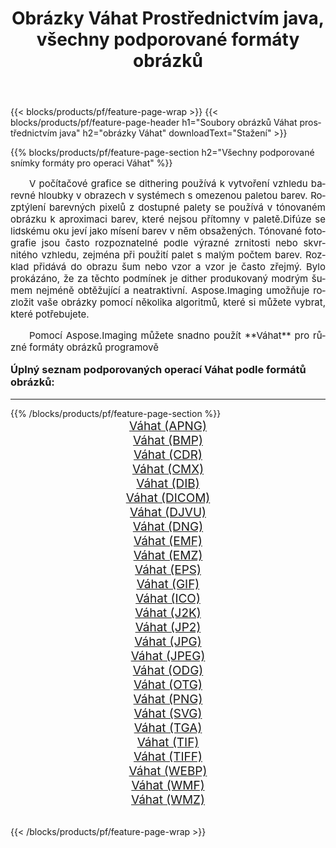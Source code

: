 ﻿---
title: Obrázky Váhat Prostřednictvím java, všechny podporované formáty obrázků 
weight: 3920
url: /cs/java/dither/ 
lang: cs
langdirlevel: 2
locales: zh-hans,ja,it,ru,de,es,fr,nl,id,lt,pl,pt,vi,tr,ko,zh-hant,ar,hi,th,sv,cs,uk,he
description: Pomocí Aspose.Imaging můžete snadno Váhat obrázky přes java
---

{{< blocks/products/pf/feature-page-wrap >}}
{{< blocks/products/pf/feature-page-header h1="Soubory obrázků Váhat prostřednictvím java" h2="obrázky Váhat" downloadText="Stažení" >}}


{{% blocks/products/pf/feature-page-section  h2="Všechny podporované snímky formáty pro operaci Váhat" %}}
<p align="justify" style="text-indent:2em;font-size:15px;">
V počítačové grafice se dithering používá k vytvoření vzhledu barevné hloubky v obrazech v systémech s omezenou paletou barev. Rozptýlení barevných pixelů z dostupné palety se používá v tónovaném obrázku k aproximaci barev, které nejsou přítomny v paletě.Difúze se lidskému oku jeví jako mísení barev v něm obsažených. Tónované fotografie jsou často rozpoznatelné podle výrazné zrnitosti nebo skvrnitého vzhledu, zejména při použití palet s malým počtem barev. Rozklad přidává do obrazu šum nebo vzor a vzor je často zřejmý. Bylo prokázáno, že za těchto podmínek je dither produkovaný modrým šumem nejméně obtěžující a neatraktivní. Aspose.Imaging umožňuje rozložit vaše obrázky pomocí několika algoritmů, které si můžete vybrat, které potřebujete.
</p>
<p align="justify" style="text-indent:2em;font-size:15px;">
Pomocí Aspose.Imaging můžete snadno použít **Váhat** pro různé formáty obrázků programově
</p>
<h3 style="margin-top:16px;">
Úplný seznam podporovaných operací Váhat podle formátů obrázků:
</h3>
<hr/>
{{% /blocks/products/pf/feature-page-section %}}
<div class="container-fluid productfamilypage bg-gray">
    <div class="convertypes bg-gray agp-content section">
        <div class="container">
		<div class="row other-converters" style="gap: 10px;font-size: 19px;text-align:center;">
		    <div class='col-md-3 other-converter remove-lp remove-rp'><a href="/imaging/cs/java/dither/apng/" style="padding:15px;">Váhat (APNG)</a></div><div class='col-md-3 other-converter remove-lp remove-rp'><a href="/imaging/cs/java/dither/bmp/" style="padding:15px;">Váhat (BMP)</a></div><div class='col-md-3 other-converter remove-lp remove-rp'><a href="/imaging/cs/java/dither/cdr/" style="padding:15px;">Váhat (CDR)</a></div><div class='col-md-3 other-converter remove-lp remove-rp'><a href="/imaging/cs/java/dither/cmx/" style="padding:15px;">Váhat (CMX)</a></div><div class='col-md-3 other-converter remove-lp remove-rp'><a href="/imaging/cs/java/dither/dib/" style="padding:15px;">Váhat (DIB)</a></div><div class='col-md-3 other-converter remove-lp remove-rp'><a href="/imaging/cs/java/dither/dicom/" style="padding:15px;">Váhat (DICOM)</a></div><div class='col-md-3 other-converter remove-lp remove-rp'><a href="/imaging/cs/java/dither/djvu/" style="padding:15px;">Váhat (DJVU)</a></div><div class='col-md-3 other-converter remove-lp remove-rp'><a href="/imaging/cs/java/dither/dng/" style="padding:15px;">Váhat (DNG)</a></div><div class='col-md-3 other-converter remove-lp remove-rp'><a href="/imaging/cs/java/dither/emf/" style="padding:15px;">Váhat (EMF)</a></div><div class='col-md-3 other-converter remove-lp remove-rp'><a href="/imaging/cs/java/dither/emz/" style="padding:15px;">Váhat (EMZ)</a></div><div class='col-md-3 other-converter remove-lp remove-rp'><a href="/imaging/cs/java/dither/eps/" style="padding:15px;">Váhat (EPS)</a></div><div class='col-md-3 other-converter remove-lp remove-rp'><a href="/imaging/cs/java/dither/gif/" style="padding:15px;">Váhat (GIF)</a></div><div class='col-md-3 other-converter remove-lp remove-rp'><a href="/imaging/cs/java/dither/ico/" style="padding:15px;">Váhat (ICO)</a></div><div class='col-md-3 other-converter remove-lp remove-rp'><a href="/imaging/cs/java/dither/j2k/" style="padding:15px;">Váhat (J2K)</a></div><div class='col-md-3 other-converter remove-lp remove-rp'><a href="/imaging/cs/java/dither/jp2/" style="padding:15px;">Váhat (JP2)</a></div><div class='col-md-3 other-converter remove-lp remove-rp'><a href="/imaging/cs/java/dither/jpg/" style="padding:15px;">Váhat (JPG)</a></div><div class='col-md-3 other-converter remove-lp remove-rp'><a href="/imaging/cs/java/dither/jpeg/" style="padding:15px;">Váhat (JPEG)</a></div><div class='col-md-3 other-converter remove-lp remove-rp'><a href="/imaging/cs/java/dither/odg/" style="padding:15px;">Váhat (ODG)</a></div><div class='col-md-3 other-converter remove-lp remove-rp'><a href="/imaging/cs/java/dither/otg/" style="padding:15px;">Váhat (OTG)</a></div><div class='col-md-3 other-converter remove-lp remove-rp'><a href="/imaging/cs/java/dither/png/" style="padding:15px;">Váhat (PNG)</a></div><div class='col-md-3 other-converter remove-lp remove-rp'><a href="/imaging/cs/java/dither/svg/" style="padding:15px;">Váhat (SVG)</a></div><div class='col-md-3 other-converter remove-lp remove-rp'><a href="/imaging/cs/java/dither/tga/" style="padding:15px;">Váhat (TGA)</a></div><div class='col-md-3 other-converter remove-lp remove-rp'><a href="/imaging/cs/java/dither/tif/" style="padding:15px;">Váhat (TIF)</a></div><div class='col-md-3 other-converter remove-lp remove-rp'><a href="/imaging/cs/java/dither/tiff/" style="padding:15px;">Váhat (TIFF)</a></div><div class='col-md-3 other-converter remove-lp remove-rp'><a href="/imaging/cs/java/dither/webp/" style="padding:15px;">Váhat (WEBP)</a></div><div class='col-md-3 other-converter remove-lp remove-rp'><a href="/imaging/cs/java/dither/wmf/" style="padding:15px;">Váhat (WMF)</a></div><div class='col-md-3 other-converter remove-lp remove-rp'><a href="/imaging/cs/java/dither/wmz/" style="padding:15px;">Váhat (WMZ)</a></div>
                </div>
        </div>
    </div>
</div>
<br/>

{{< /blocks/products/pf/feature-page-wrap >}}
